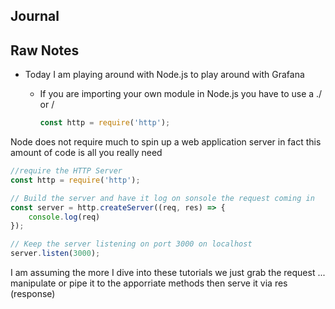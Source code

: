 ## Journal

## Raw Notes

- Today I am playing around with Node.js to play around with Grafana

	- If you are importing your own module in Node.js you have to use a ./ or /
		```javascript
		const http = require('http');		
		```

Node does not require much to spin up a web application server in fact this amount of code is all you really need

```javascript
//require the HTTP Server
const http = require('http');

// Build the server and have it log on sonsole the request coming in
const server = http.createServer((req, res) => {
	console.log(req)
});

// Keep the server listening on port 3000 on localhost
server.listen(3000);
```

I am assuming the more I dive into these tutorials we just grab the request ... manipulate or pipe it to the apporriate methods then serve it via res (response)